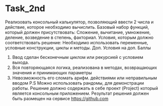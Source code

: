 # Task_2nd
Реализовать консольный калькулятор, позволяющий ввести 2 числа и действие, которое необходимо вычислить. 
Базовый набор функций, который должен присутствовать:
Сложение, вычитание, умножение, деление, возведение в степень, факториал.
Условия, которым должно соответствовать решение:
Необходимо использовать переменные, условные конструкции, циклы и методы.
Доп. Условия на доп. Баллы
1) Ввод сделан бесконечным циклом или рекурсией с условием выхода.
2) Вся повторяющаяся логика, реализована в методах, возвращающих значения и принимающих параметры
3) Невозможность его сломать арифм. действиями или неправильным вводом
P.S Можно использовать рандомы, для демонстрации работы.
Решение должно содержать в себе проект (Project) который является консольным приложением. Результат решения должен быть размещен на сервисе https://github.com
